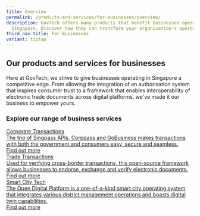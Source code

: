 ```yaml
---
title: Overview
permalink: /products-and-services/for-businesses/overview/
description: GovTech offers many products that benefit businesses operating in
  Singapore. Discover how they can transform your organisation's operations.
third_nav_title: For Businesses
variant: tiptap
---
```

<h2>Our products and services for businesses</h2>
<p>Here at GovTech, we strive to give businesses operating in Singapore a
competitive edge. From allowing the integration of an authorisation system
that inspires consumer trust to a framework that enables interoperability
of electronic trade documents across digital platforms, we've made it our
business to empower yours.</p>
<h3>Explore our range of business services</h3>
<div class="isomer-card-grid"><a rel="noopener noreferrer nofollow" href="/products-and-services/for-businesses/corporate-transactions/" class="isomer-card"><div class="isomer-card-body"><div class="isomer-card-title">Corporate Transactions</div><div class="isomer-card-description">The trio of Singpass APIs, Corppass and GoBusiness makes transactions with both the government and consumers easy, secure and seamless.</div><div class="isomer-card-link">Find out more</div></div></a>
<a rel="noopener noreferrer nofollow" href="/products-and-services/for-businesses/trade-transactions/" class="isomer-card">
<div class="isomer-card-body">
<div class="isomer-card-title">Trade Transactions</div>
<div class="isomer-card-description">Used for verifying cross-border transactions, this open-source framework
allows businesses to endorse, exchange and verify electronic documents.</div>
<div class="isomer-card-link">Find out more</div>
</div>
</a><a rel="noopener noreferrer nofollow" href="/products-and-services/for-businesses/smart-city-tech/" class="isomer-card"><div class="isomer-card-body"><div class="isomer-card-title">Smart City Tech</div><div class="isomer-card-description">The Open Digital Platform is a one-of-a-kind smart city operating system that integrates various district management operations and boasts digital twin capabilities.</div><div class="isomer-card-link">Find out more</div></div></a>
</div>
<p></p>